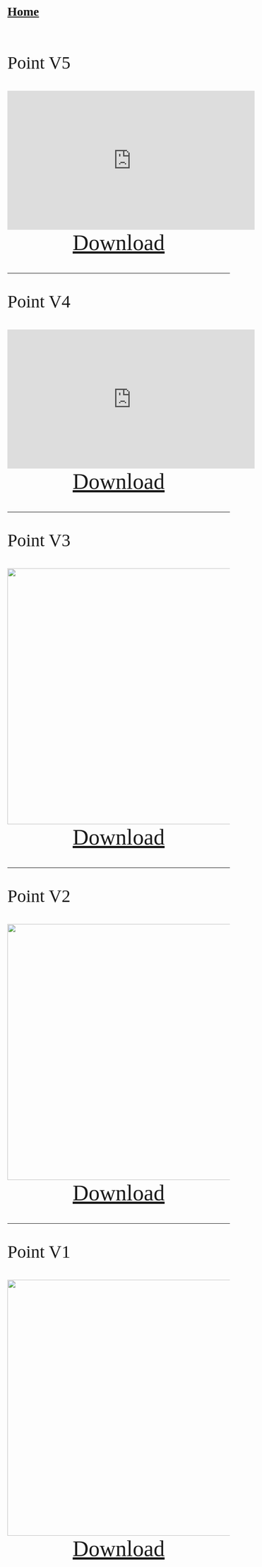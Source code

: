 # [Home](https://cgray1234.github.io/index)
<br/>

<style>
    * {
        font-family: "Teko";
        src: url(teko-medium.otf);
    }
</style>

<style>
    teko { font-family: teko; }
</style>

<teko style="font-size:40px;">

Point V5
</teko>

<div>
    <div style="text-align: center;">
        <iframe width="560" height="315" src="https://www.youtube.com/embed/9fK4PxWNgDA" title="YouTube video player" frameborder="0" allow="accelerometer; autoplay; clipboard-write; encrypted-media; gyroscope; picture-in-picture" allowfullscreen></iframe>
    </div>
    <div style="text-align: center">
        <a href="https://cdn.discordapp.com/attachments/804071417419137115/992227437310124092/Point_V5.qsaber" style="font-size: 50px;">
            <teko>Download</teko>
        </a>
    </div>
</div>

---

<teko style="font-size:40px;">

Point V4
</teko>

<div>
    <div style="text-align: center;">
        <iframe width="560" height="315" src="https://www.youtube.com/embed/IONDvvxBXUU" title="YouTube video player" frameborder="0" allow="accelerometer; autoplay; clipboard-write; encrypted-media; gyroscope; picture-in-picture" allowfullscreen></iframe>
    </div>
    <div style="text-align: center">
        <a href="https://cdn.discordapp.com/attachments/804071417419137115/967663376283107328/Point_V4.qsaber" style="font-size: 50px;">
            <teko>Download</teko>
        </a>
    </div>
</div>

---

<teko style="font-size:40px;">

Point V3
</teko>

<div>
    <div style="text-align: center;">
        <img src="https://cdn.discordapp.com/attachments/804071417419137115/947346473274716160/Screenshot_22.png" width="580">
    </div>
    <div style="text-align: center">
        <a href="https://cdn.discordapp.com/attachments/804071417419137115/947346472876265482/Point_V3.qsaber" style="font-size: 50px;">
            <teko>Download</teko>
        </a>
    </div>
</div>

---

<teko style="font-size:40px;">

Point V2
</teko>

<div>
    <div style="text-align: center;">
        <img src="https://cdn.discordapp.com/attachments/804071417419137115/938560418757111848/Screenshot_15.png" width="580">
    </div>
    <div style="text-align: center">
        <a href="https://cdn.discordapp.com/attachments/804071417419137115/938560419029737533/Point_Saber_V2.qsaber" style="font-size: 50px;">
            <teko>Download</teko>
        </a>
    </div>
</div>

---

<teko style="font-size:40px;">

Point V1
</teko>

<div>
    <div style="text-align: center;">
        <img src="https://cdn.discordapp.com/attachments/804071417419137115/923378379456151562/Screenshot_27.png" width="580">
    </div>
    <div style="text-align: center">
        <a href="https://cdn.discordapp.com/attachments/804071417419137115/923378379217064036/Point_Saber_V1.qsaber" style="font-size: 50px;">
            <teko>Download</teko>
        </a>
    </div>
</div>